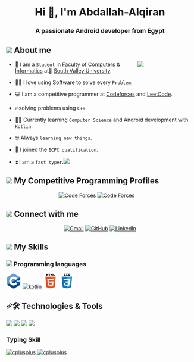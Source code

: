 <h1 align="center">Hi 👋, I'm Abdallah-Alqiran</h1>
<h3 align="center">A passionate Android developer from Egypt</h3>

## <img src = "https://i.pinimg.com/originals/3f/7e/4e/3f7e4eff7c96e9fe4b8b4b1ff3f7bdb5.gif" width = 6.5%> About me
<img align="right" src="https://github.com/7oSkaaa/7oSkaaa/blob/main/Images/Right_Side.gif?raw=true" width=30%>

- :school: I am a `Student` in [Faculty of Computers & Informatics](https://www.svu.edu.eg/faculties/fci/en/home-page-en/) at [ٍSouth Valley University](https://www.svu.edu.eg/ar/).
- :technologist: I love using Software to solve every `Problem`.
  
- :computer: I am a competitive programmer at [Codeforces](https://codeforces.com/profile/Abdallah_Alqiran) and [LeetCode](https://leetcode.com/u/Abdallah_Alqiran/).




- 🔥solving problems using `C++`.
- :student: Currently learning `Computer Science` and Android development with `Kotlin`.
- :nerd_face: Always `learning new things`.
- 🏅 I joined the `ECPC qualification`.
- ⏫ I am a `fast typer`.<img src="https://media.giphy.com/media/WUlplcMpOCEmTGBtBW/giphy.gif" width="30">
<!--- :thinking: I’m currently open for a new `job opportunity`, this is [MY resume].-->


## <img src="https://media4.giphy.com/media/dMLmQfCO7lCA2gX3tw/giphy.gif?cid=ecf05e47ak6mwfu812269zzr8ydv529109qzpb8rszwnja9e&rid=giphy.gif&ct=s" width=10%> My Competitive Programming Profiles

<div align="center" width=100%>
  <a href="https://codeforces.com/profile/Abdallah_Alqiran"><img src="https://img.icons8.com/external-tal-revivo-shadow-tal-revivo/50/000000/external-codeforces-programming-competitions-and-contests-programming-community-logo-shadow-tal-revivo.png" alt="Code Forces" width=6%/></a>
 <a href="https://leetcode.com/u/Abdallah_Alqiran/"><img src="https://res.cloudinary.com/startup-grind/image/upload/c_fill,dpr_2.0,f_auto,g_center,h_1080,q_100,w_1080/v1/gcs/platform-data-dsc/events/LeetCode_logo_black.png" alt="Code Forces" width=6%/></a>
	  &emsp; 
</div>

## <img src="https://github.com/7oSkaaa/7oSkaaa/blob/main/Images/Connect-with-me.gif?raw=true" width="10%"> Connect with me

<p align="center">
	<a href="mailto:abdallahalqiran765@gmail.com"><img img src="https://img.shields.io/badge/gmail-%23EA4335.svg?style=plastic&logo=gmail&logoColor=white" alt="Gmail"/></a>
	<a href="https://github.com/Abdallah-Alqiran"><img src="https://img.shields.io/badge/github-%23181717.svg?style=plastic&logo=github&logoColor=white" alt="GitHub"/></a>
	<a href="https://www.linkedin.com/in/abdallah-alqiran-1788ba290/"><img src="https://img.shields.io/badge/linkedin-%230A66C2.svg?style=plastic&logo=linkedin&logoColor=white" alt="LinkedIn"/></a>
</p>

## <img src="https://media2.giphy.com/media/QssGEmpkyEOhBCb7e1/giphy.gif?cid=ecf05e47a0n3gi1bfqntqmob8g9aid1oyj2wr3ds3mg700bl&rid=giphy.gif" width ="3%"> My Skills

### <img src = "https://miro.medium.com/v2/resize:fit:773/1*2Jlse2XsQGbT_eXn3kkBtg.jpeg" width=5%> Programming languages

<p align="left"> <a href="https://www.w3schools.com/cpp/" target="_blank" rel="noreferrer"> <img src="https://raw.githubusercontent.com/devicons/devicon/master/icons/cplusplus/cplusplus-original.svg" alt="cplusplus" width="40" height="40"/>
</a> 
 <a href="https://kotlinlang.org/" target="_blank" rel="noreferrer"> 
  <img src="https://upload.wikimedia.org/wikipedia/commons/0/06/Kotlin_Icon.svg" alt="kotlin" width="40" height="40"/> 
 </a>
<a href="https://www.w3.org/html/" target="_blank" rel="noreferrer">
  <img src="https://raw.githubusercontent.com/devicons/devicon/master/icons/html5/html5-original-wordmark.svg" alt="html5" width="40" height="40"/> 
</a>
 <a href="https://www.w3schools.com/css/" target="_blank" rel="noreferrer"> <img src="https://raw.githubusercontent.com/devicons/devicon/master/icons/css3/css3-original-wordmark.svg" alt="css3" width="40" height="40"/> 
 </a> 

 </p>

<h2 dir="auto"><a id="user-content-languages-and-tools--" class="anchor" aria-hidden="true" tabindex="-1"
                href="#languages-and-tools--"><svg class="octicon octicon-link" viewBox="0 0 16 16" version="1.1"
                    width="16" height="16" aria-hidden="true">
                    <path
                        d="m7.775 3.275 1.25-1.25a3.5 3.5 0 1 1 4.95 4.95l-2.5 2.5a3.5 3.5 0 0 1-4.95 0 .751.751 0 0 1 .018-1.042.751.751 0 0 1 1.042-.018 1.998 1.998 0 0 0 2.83 0l2.5-2.5a2.002 2.002 0 0 0-2.83-2.83l-1.25 1.25a.751.751 0 0 1-1.042-.018.751.751 0 0 1-.018-1.042Zm-4.69 9.64a1.998 1.998 0 0 0 2.83 0l1.25-1.25a.751.751 0 0 1 1.042.018.751.751 0 0 1 .018 1.042l-1.25 1.25a3.5 3.5 0 1 1-4.95-4.95l2.5-2.5a3.5 3.5 0 0 1 4.95 0 .751.751 0 0 1-.018 1.042.751.751 0 0 1-1.042.018 1.998 1.998 0 0 0-2.83 0l-2.5 2.5a1.998 1.998 0 0 0 0 2.83Z">
                    </path>
                </svg></a>🛠️ Technologies & Tools</h2>

 <a><img src="https://img.shields.io/badge/-Git-%23F05032?style=plastic&amp;logo=Git&amp;logoColor=%23ffffff"
        style="max-width: 100%;"> 
	</a>
<a><img src="https://img.shields.io/badge/-GitHub-181717?style=plastic&amp;logo=Github"
        style="max-width: 100%;">
	</a>
 <a><img src="http://img.shields.io/badge/-Android%20Studio-fff?style=plastic&amp;logo=android-studio&amp;logoColor=000">
         </a>
 <a target="_blank" rel="noopener noreferrer nofollow">
        <img src="https://img.shields.io/badge/-Notion-fff?style=plastic&amp;logo=notion&amp;logoColor=000" style="max-width: 100%;">
	</a>

 
 </p>

###  Typing Skill
<p>
<a href="https://data.typeracer.com/pit/profile?user=abdallah_alqiran" target="_blank" rel="noreferrer"> <img src="https://th.bing.com/th/id/OIP.audzFF7J2jyYzsNfjOb9mwHaHa?rs=1&pid=ImgDetMain" alt="cplusplus" width="40" height="40"/> </a>
<a href="https://monkeytype.com/profile/Abdallah_Alqiran" target="_blank" rel="noreferrer"> <img src="https://cdn-1.webcatalog.io/catalog/monkeytype/monkeytype-icon-filled.png" alt="cplusplus" width="40" height="40"/> </a>
</p>
 
